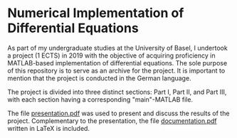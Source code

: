 # Numerical Implementation of Differential Equations

As part of my undergraduate studies at the University of Basel, I undertook a project (1 ECTS) in 2019 with the objective of acquiring proficiency in MATLAB-based implementation of differential equations. The sole purpose of this repository is to serve as an archive for the project. It is important to mention that the project is conducted in the German language.

The project is divided into three distinct sections: Part I, Part II, and Part III, with each section having a corresponding "main"-MATLAB file.

The file [presentation.pdf](https://github.com/sabrimeyer/numerical-de/blob/main/documentation/presentation.pdf) was used to present and discuss the results of the project. Complementary to the presentation, the file [documentation.pdf](https://github.com/sabrimeyer/numerical-de/blob/main/documentation/documentation.pdf) written in LaTeX is included.
